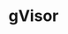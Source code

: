 ---
blog: https://gvisor.dev/blog/
git: https://github.com/google/gvisor
logohandle: gvisordev
sort: gvisor
title: gVisor
website: https://gvisor.dev/
---